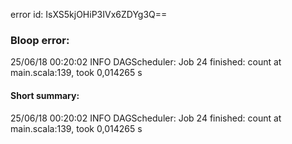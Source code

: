 error id: IsXS5kjOHiP3IVx6ZDYg3Q==
### Bloop error:

25/06/18 00:20:02 INFO DAGScheduler: Job 24 finished: count at main.scala:139, took 0,014265 s
#### Short summary: 

25/06/18 00:20:02 INFO DAGScheduler: Job 24 finished: count at main.scala:139, took 0,014265 s